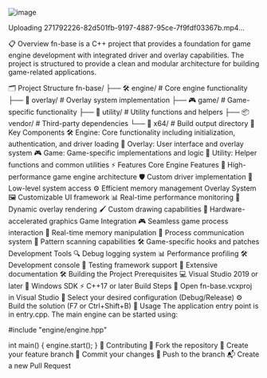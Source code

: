 ![image](https://github.com/user-attachments/assets/3b84c501-ca09-4a4b-880d-bf96567c1314)




Uploading 271792226-82d501fb-9197-4887-95ce-7f9fdf03367b.mp4…



📋 Overview
fn-base is a C++ project that provides a foundation for game engine development with integrated driver and overlay capabilities. The project is structured to provide a clean and modular architecture for building game-related applications.

🗂️ Project Structure
fn-base/
├── 🛠️ engine/       # Core engine functionality
├── 🎨 overlay/      # Overlay system implementation
├── 🎮 game/         # Game-specific functionality
├── 🔧 utility/      # Utility functions and helpers
├── 📦 vendor/       # Third-party dependencies
└── 📂 x64/         # Build output directory
🔑 Key Components
🛠️ Engine: Core functionality including initialization, authentication, and driver loading
🎨 Overlay: User interface and overlay system
🎮 Game: Game-specific implementations and logic
🔧 Utility: Helper functions and common utilities
⚡ Features
Core Engine Features
🚀 High-performance game engine architecture
🛡️ Custom driver implementation
🎯 Low-level system access
⚙️ Efficient memory management
Overlay System
🖼️ Customizable UI framework
📊 Real-time performance monitoring
🎨 Dynamic overlay rendering
🖌️ Custom drawing capabilities
🎯 Hardware-accelerated graphics
Game Integration
🎮 Seamless game process interaction
🔄 Real-time memory manipulation
📡 Process communication system
🎯 Pattern scanning capabilities
🛠️ Game-specific hooks and patches
Development Tools
🔍 Debug logging system
📊 Performance profiling
🛠️ Development console
🧪 Testing framework support
📝 Extensive documentation
🛠️ Building the Project
Prerequisites
💻 Visual Studio 2019 or later
🔧 Windows SDK
⚡ C++17 or later
Build Steps
📂 Open fn-base.vcxproj in Visual Studio
🎯 Select your desired configuration (Debug/Release)
⚙️ Build the solution (F7 or Ctrl+Shift+B)
📝 Usage
The application entry point is in entry.cpp. The main engine can be started using:

#include "engine/engine.hpp"

int main()
{
    engine.start();
}
🤝 Contributing
🔱 Fork the repository
🌿 Create your feature branch
💾 Commit your changes
🚀 Push to the branch
📬 Create a new Pull Request
